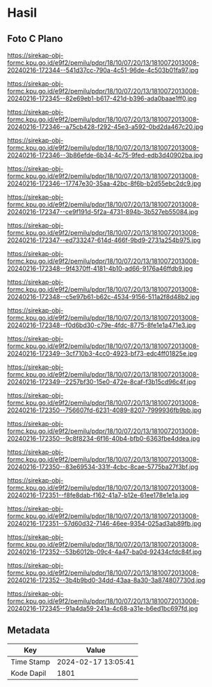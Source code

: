 # Hasil

## Foto C Plano

https://sirekap-obj-formc.kpu.go.id/e9f2/pemilu/pdpr/18/10/07/20/13/1810072013008-20240216-172344--541d37cc-790a-4c51-96de-4c503b01fa97.jpg

https://sirekap-obj-formc.kpu.go.id/e9f2/pemilu/pdpr/18/10/07/20/13/1810072013008-20240216-172345--82e69eb1-b617-421d-b396-ada0baae1ff0.jpg

https://sirekap-obj-formc.kpu.go.id/e9f2/pemilu/pdpr/18/10/07/20/13/1810072013008-20240216-172346--a75cb428-f292-45e3-a592-0bd2da467c20.jpg

https://sirekap-obj-formc.kpu.go.id/e9f2/pemilu/pdpr/18/10/07/20/13/1810072013008-20240216-172346--3b86efde-6b34-4c75-9fed-edb3d40902ba.jpg

https://sirekap-obj-formc.kpu.go.id/e9f2/pemilu/pdpr/18/10/07/20/13/1810072013008-20240216-172346--17747e30-35aa-42bc-8f6b-b2d55ebc2dc9.jpg

https://sirekap-obj-formc.kpu.go.id/e9f2/pemilu/pdpr/18/10/07/20/13/1810072013008-20240216-172347--ce9f191d-5f2a-4731-894b-3b527eb55084.jpg

https://sirekap-obj-formc.kpu.go.id/e9f2/pemilu/pdpr/18/10/07/20/13/1810072013008-20240216-172347--ed733247-614d-466f-9bd9-2731a254b975.jpg

https://sirekap-obj-formc.kpu.go.id/e9f2/pemilu/pdpr/18/10/07/20/13/1810072013008-20240216-172348--9f4370ff-4181-4b10-ad66-9176a46ffdb9.jpg

https://sirekap-obj-formc.kpu.go.id/e9f2/pemilu/pdpr/18/10/07/20/13/1810072013008-20240216-172348--c5e97b61-b62c-4534-9156-511a2f8d48b2.jpg

https://sirekap-obj-formc.kpu.go.id/e9f2/pemilu/pdpr/18/10/07/20/13/1810072013008-20240216-172348--f0d6bd30-c79e-4fdc-8775-8fe1e1a471e3.jpg

https://sirekap-obj-formc.kpu.go.id/e9f2/pemilu/pdpr/18/10/07/20/13/1810072013008-20240216-172349--3cf710b3-4cc0-4923-bf73-edc4ff01825e.jpg

https://sirekap-obj-formc.kpu.go.id/e9f2/pemilu/pdpr/18/10/07/20/13/1810072013008-20240216-172349--2257bf30-15e0-472e-8caf-f3b15cd96c4f.jpg

https://sirekap-obj-formc.kpu.go.id/e9f2/pemilu/pdpr/18/10/07/20/13/1810072013008-20240216-172350--756607fd-6231-4089-8207-7999936fb9bb.jpg

https://sirekap-obj-formc.kpu.go.id/e9f2/pemilu/pdpr/18/10/07/20/13/1810072013008-20240216-172350--9c8f8234-6f16-40b4-bfb0-6363fbe4ddea.jpg

https://sirekap-obj-formc.kpu.go.id/e9f2/pemilu/pdpr/18/10/07/20/13/1810072013008-20240216-172350--83e69534-331f-4cbc-8cae-5775ba27f3bf.jpg

https://sirekap-obj-formc.kpu.go.id/e9f2/pemilu/pdpr/18/10/07/20/13/1810072013008-20240216-172351--f8fe8dab-f162-41a7-b12e-61ee178e1e1a.jpg

https://sirekap-obj-formc.kpu.go.id/e9f2/pemilu/pdpr/18/10/07/20/13/1810072013008-20240216-172351--57d60d32-7146-46ee-9354-025ad3ab89fb.jpg

https://sirekap-obj-formc.kpu.go.id/e9f2/pemilu/pdpr/18/10/07/20/13/1810072013008-20240216-172352--53b6012b-09c4-4a47-ba0d-92434cfdc84f.jpg

https://sirekap-obj-formc.kpu.go.id/e9f2/pemilu/pdpr/18/10/07/20/13/1810072013008-20240216-172352--3b4b9bd0-34dd-43aa-8a30-3a874807730d.jpg

https://sirekap-obj-formc.kpu.go.id/e9f2/pemilu/pdpr/18/10/07/20/13/1810072013008-20240216-172345--91a4da59-241a-4c68-a31e-b6ed1bc697fd.jpg


## Metadata

| Key        | Value               |
| ---------- | ------------------- |
| Time Stamp | 2024-02-17 13:05:41 |
| Kode Dapil | 1801                |



